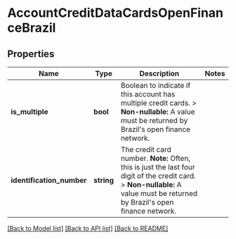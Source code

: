 # AccountCreditDataCardsOpenFinanceBrazil

## Properties
Name | Type | Description | Notes
------------ | ------------- | ------------- | -------------
**is_multiple** | **bool** | Boolean to indicate if this account has multiple credit cards.  &gt; **Non-nullable:** A value must be returned by Brazil&#x27;s open finance network. | 
**identification_number** | **string** | The credit card number.  **Note:** Often, this is just the last four digit of the credit card.  &gt; **Non-nullable:** A value must be returned by Brazil&#x27;s open finance network. | 

[[Back to Model list]](../../README.md#documentation-for-models) [[Back to API list]](../../README.md#documentation-for-api-endpoints) [[Back to README]](../../README.md)

